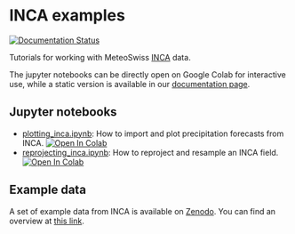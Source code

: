 # INCA examples

[![Documentation Status](https://readthedocs.org/projects/inca-examples/badge/?version=latest)](https://inca-examples.readthedocs.io/en/latest/?badge=latest)

Tutorials for working with MeteoSwiss [INCA](https://www.meteoswiss.admin.ch/home/services-and-publications/produkte.subpage.html/en/data/products/2021/nowcasting-inca-ch.html) data. 

The jupyter notebooks can be directly open on Google Colab for interactive use, while a static version is available in our [documentation page](https://inca-examples.readthedocs.io).

## Jupyter notebooks

- [plotting_inca.ipynb](https://github.com/MeteoSwiss/inca-examples/blob/main/notebooks/plotting_inca.ipynb): How to import and plot precipitation forecasts from INCA.  [![Open In Colab](https://colab.research.google.com/assets/colab-badge.svg)](https://colab.research.google.com/github/MeteoSwiss/inca-examples/blob/main/notebooks/plotting_inca.ipynb)
- [reprojecting_inca.ipynb](https://github.com/MeteoSwiss/inca-examples/blob/main/notebooks/reprojecting_inca.ipynb): How to reproject and resample an INCA field.  [![Open In Colab](https://colab.research.google.com/assets/colab-badge.svg)](https://colab.research.google.com/github/MeteoSwiss/inca-examples/blob/main/notebooks/reprojecting_inca.ipynb)

## Example data

A set of example data from INCA is available on [Zenodo](https://zenodo.org/communities/meteoswiss/). You can find an overview at [this link](https://zenodo.org/communities/meteoswiss/search?page=1&size=20&q=&keywords=inca).
